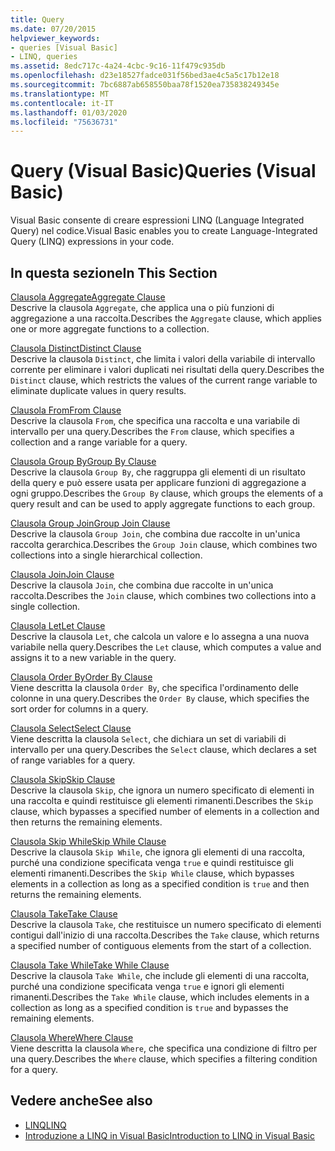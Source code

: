 ```yaml
---
title: Query
ms.date: 07/20/2015
helpviewer_keywords:
- queries [Visual Basic]
- LINQ, queries
ms.assetid: 8edc717c-4a24-4cbc-9c16-11f479c935db
ms.openlocfilehash: d23e18527fadce031f56bed3ae4c5a5c17b12e18
ms.sourcegitcommit: 7bc6887ab658550baa78f1520ea735838249345e
ms.translationtype: MT
ms.contentlocale: it-IT
ms.lasthandoff: 01/03/2020
ms.locfileid: "75636731"
---
```

# <a name="queries-visual-basic"></a><span data-ttu-id="7defb-102">Query (Visual Basic)</span><span class="sxs-lookup"><span data-stu-id="7defb-102">Queries (Visual Basic)</span></span>
<span data-ttu-id="7defb-103">Visual Basic consente di creare espressioni LINQ (Language Integrated Query) nel codice.</span><span class="sxs-lookup"><span data-stu-id="7defb-103">Visual Basic enables you to create Language-Integrated Query (LINQ) expressions in your code.</span></span>  
  
## <a name="in-this-section"></a><span data-ttu-id="7defb-104">In questa sezione</span><span class="sxs-lookup"><span data-stu-id="7defb-104">In This Section</span></span>  
 [<span data-ttu-id="7defb-105">Clausola Aggregate</span><span class="sxs-lookup"><span data-stu-id="7defb-105">Aggregate Clause</span></span>](../../../visual-basic/language-reference/queries/aggregate-clause.md)  
 <span data-ttu-id="7defb-106">Descrive la clausola `Aggregate`, che applica una o più funzioni di aggregazione a una raccolta.</span><span class="sxs-lookup"><span data-stu-id="7defb-106">Describes the `Aggregate` clause, which applies one or more aggregate functions to a collection.</span></span>  
  
 [<span data-ttu-id="7defb-107">Clausola Distinct</span><span class="sxs-lookup"><span data-stu-id="7defb-107">Distinct Clause</span></span>](../../../visual-basic/language-reference/queries/distinct-clause.md)  
 <span data-ttu-id="7defb-108">Descrive la clausola `Distinct`, che limita i valori della variabile di intervallo corrente per eliminare i valori duplicati nei risultati della query.</span><span class="sxs-lookup"><span data-stu-id="7defb-108">Describes the `Distinct` clause, which restricts the values of the current range variable to eliminate duplicate values in query results.</span></span>  
  
 [<span data-ttu-id="7defb-109">Clausola From</span><span class="sxs-lookup"><span data-stu-id="7defb-109">From Clause</span></span>](../../../visual-basic/language-reference/queries/from-clause.md)  
 <span data-ttu-id="7defb-110">Descrive la clausola `From`, che specifica una raccolta e una variabile di intervallo per una query.</span><span class="sxs-lookup"><span data-stu-id="7defb-110">Describes the `From` clause, which specifies a collection and a range variable for a query.</span></span>  
  
 [<span data-ttu-id="7defb-111">Clausola Group By</span><span class="sxs-lookup"><span data-stu-id="7defb-111">Group By Clause</span></span>](../../../visual-basic/language-reference/queries/group-by-clause.md)  
 <span data-ttu-id="7defb-112">Descrive la clausola `Group By`, che raggruppa gli elementi di un risultato della query e può essere usata per applicare funzioni di aggregazione a ogni gruppo.</span><span class="sxs-lookup"><span data-stu-id="7defb-112">Describes the `Group By` clause, which groups the elements of a query result and can be used to apply aggregate functions to each group.</span></span>  
  
 [<span data-ttu-id="7defb-113">Clausola Group Join</span><span class="sxs-lookup"><span data-stu-id="7defb-113">Group Join Clause</span></span>](../../../visual-basic/language-reference/queries/group-join-clause.md)  
 <span data-ttu-id="7defb-114">Descrive la clausola `Group Join`, che combina due raccolte in un'unica raccolta gerarchica.</span><span class="sxs-lookup"><span data-stu-id="7defb-114">Describes the `Group Join` clause, which combines two collections into a single hierarchical collection.</span></span>  
  
 [<span data-ttu-id="7defb-115">Clausola Join</span><span class="sxs-lookup"><span data-stu-id="7defb-115">Join Clause</span></span>](../../../visual-basic/language-reference/queries/join-clause.md)  
 <span data-ttu-id="7defb-116">Descrive la clausola `Join`, che combina due raccolte in un'unica raccolta.</span><span class="sxs-lookup"><span data-stu-id="7defb-116">Describes the `Join` clause, which combines two collections into a single collection.</span></span>  
  
 [<span data-ttu-id="7defb-117">Clausola Let</span><span class="sxs-lookup"><span data-stu-id="7defb-117">Let Clause</span></span>](../../../visual-basic/language-reference/queries/let-clause.md)  
 <span data-ttu-id="7defb-118">Descrive la clausola `Let`, che calcola un valore e lo assegna a una nuova variabile nella query.</span><span class="sxs-lookup"><span data-stu-id="7defb-118">Describes the `Let` clause, which computes a value and assigns it to a new variable in the query.</span></span>  
  
 [<span data-ttu-id="7defb-119">Clausola Order By</span><span class="sxs-lookup"><span data-stu-id="7defb-119">Order By Clause</span></span>](../../../visual-basic/language-reference/queries/order-by-clause.md)  
 <span data-ttu-id="7defb-120">Viene descritta la clausola `Order By`, che specifica l'ordinamento delle colonne in una query.</span><span class="sxs-lookup"><span data-stu-id="7defb-120">Describes the `Order By` clause, which specifies the sort order for columns in a query.</span></span>  
  
 [<span data-ttu-id="7defb-121">Clausola Select</span><span class="sxs-lookup"><span data-stu-id="7defb-121">Select Clause</span></span>](../../../visual-basic/language-reference/queries/select-clause.md)  
 <span data-ttu-id="7defb-122">Viene descritta la clausola `Select`, che dichiara un set di variabili di intervallo per una query.</span><span class="sxs-lookup"><span data-stu-id="7defb-122">Describes the `Select` clause, which declares a set of range variables for a query.</span></span>  
  
 [<span data-ttu-id="7defb-123">Clausola Skip</span><span class="sxs-lookup"><span data-stu-id="7defb-123">Skip Clause</span></span>](../../../visual-basic/language-reference/queries/skip-clause.md)  
 <span data-ttu-id="7defb-124">Descrive la clausola `Skip`, che ignora un numero specificato di elementi in una raccolta e quindi restituisce gli elementi rimanenti.</span><span class="sxs-lookup"><span data-stu-id="7defb-124">Describes the `Skip` clause, which bypasses a specified number of elements in a collection and then returns the remaining elements.</span></span>  
  
 [<span data-ttu-id="7defb-125">Clausola Skip While</span><span class="sxs-lookup"><span data-stu-id="7defb-125">Skip While Clause</span></span>](../../../visual-basic/language-reference/queries/skip-while-clause.md)  
 <span data-ttu-id="7defb-126">Descrive la clausola `Skip While`, che ignora gli elementi di una raccolta, purché una condizione specificata venga `true` e quindi restituisce gli elementi rimanenti.</span><span class="sxs-lookup"><span data-stu-id="7defb-126">Describes the `Skip While` clause, which bypasses elements in a collection as long as a specified condition is `true` and then returns the remaining elements.</span></span>  
  
 [<span data-ttu-id="7defb-127">Clausola Take</span><span class="sxs-lookup"><span data-stu-id="7defb-127">Take Clause</span></span>](../../../visual-basic/language-reference/queries/take-clause.md)  
 <span data-ttu-id="7defb-128">Descrive la clausola `Take`, che restituisce un numero specificato di elementi contigui dall'inizio di una raccolta.</span><span class="sxs-lookup"><span data-stu-id="7defb-128">Describes the `Take` clause, which returns a specified number of contiguous elements from the start of a collection.</span></span>  
  
 [<span data-ttu-id="7defb-129">Clausola Take While</span><span class="sxs-lookup"><span data-stu-id="7defb-129">Take While Clause</span></span>](../../../visual-basic/language-reference/queries/take-while-clause.md)  
 <span data-ttu-id="7defb-130">Descrive la clausola `Take While`, che include gli elementi di una raccolta, purché una condizione specificata venga `true` e ignori gli elementi rimanenti.</span><span class="sxs-lookup"><span data-stu-id="7defb-130">Describes the `Take While` clause, which includes elements in a collection as long as a specified condition is `true` and bypasses the remaining elements.</span></span>  
  
 [<span data-ttu-id="7defb-131">Clausola Where</span><span class="sxs-lookup"><span data-stu-id="7defb-131">Where Clause</span></span>](../../../visual-basic/language-reference/queries/where-clause.md)  
 <span data-ttu-id="7defb-132">Viene descritta la clausola `Where`, che specifica una condizione di filtro per una query.</span><span class="sxs-lookup"><span data-stu-id="7defb-132">Describes the `Where` clause, which specifies a filtering condition for a query.</span></span>  
  
## <a name="see-also"></a><span data-ttu-id="7defb-133">Vedere anche</span><span class="sxs-lookup"><span data-stu-id="7defb-133">See also</span></span>

- [<span data-ttu-id="7defb-134">LINQ</span><span class="sxs-lookup"><span data-stu-id="7defb-134">LINQ</span></span>](../../../visual-basic/programming-guide/language-features/linq/index.md)
- [<span data-ttu-id="7defb-135">Introduzione a LINQ in Visual Basic</span><span class="sxs-lookup"><span data-stu-id="7defb-135">Introduction to LINQ in Visual Basic</span></span>](../../../visual-basic/programming-guide/language-features/linq/introduction-to-linq.md)
